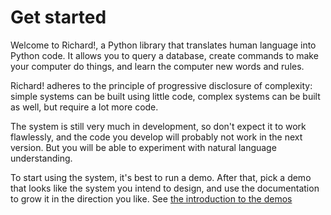 # Get started

Welcome to Richard!, a Python library that translates human language into Python code. It allows you to query a database, create commands to make your computer do things, and learn the computer new words and rules.

Richard! adheres to the principle of progressive disclosure of complexity: simple systems can be built using little code, complex systems can be built as well, but require a lot more code.

The system is still very much in development, so don't expect it to work flawlessly, and the code you develop will probably not work in the next version. But you will be able to experiment with natural language understanding.

To start using the system, it's best to run a demo. After that, pick a demo that looks like the system you intend to design, and use the documentation to grow it in the direction you like. See [the introduction to the demos](../demos/introduction.md)

